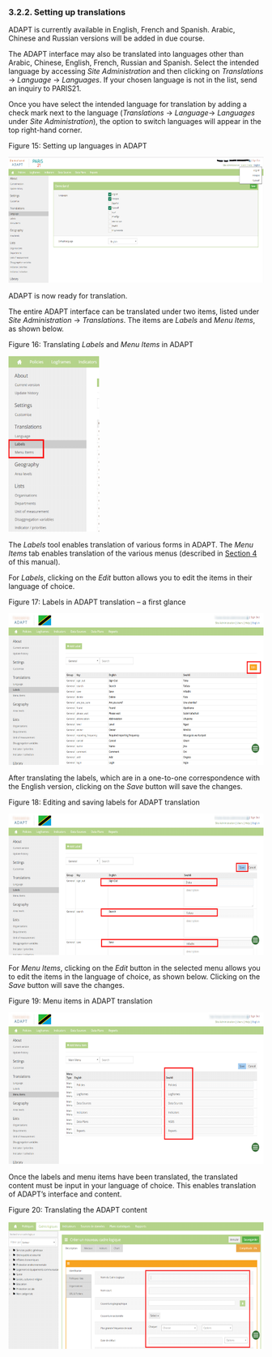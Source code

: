### 3.2.2. Setting up translations <!-- {docsify-ignore} -->

ADAPT is currently available in English, French and Spanish. Arabic,
Chinese and Russian versions will be added in due course.

The ADAPT interface may also be translated into languages other than
Arabic, Chinese, English, French, Russian and Spanish. Select the
intended language by accessing *Site Administration* and then clicking
on *Translations* -&gt; *Language* -&gt; *Languages*. If your chosen
language is not in the list, send an inquiry to PARIS21.

Once you have select the intended language for translation by adding a
check mark next to the language (*Translations* -&gt; *Language*-&gt;
*Languages* under *Site Administration*), the option to switch languages
will appear in the top right-hand corner.

<span id="_Toc7208818" class="anchor"></span>Figure 15: Setting up
languages in ADAPT

<img src="ADAPTmedia\media\image14.png" style="width:6.26806in;height:2.58472in" />

ADAPT is now ready for translation.

The entire ADAPT interface can be translated under two items, listed
under *Site Administration* -&gt; *Translations*. The items are *Labels*
and *Menu Items*, as shown below.

<span id="_Toc7208819" class="anchor"></span>Figure 16: Translating
*Labels* and *Menu Items* in ADAPT

<img src="ADAPTmedia\media\image15.png" style="width:1.86458in;height:3.60834in" />

The *Labels* tool enables translation of various forms in ADAPT. The
*Menu Items* tab enables translation of the various menus (described in
[Section 4](#_ADAPT_Menus) of this manual).

For *Labels*, clicking on the *Edit* button allows you to edit the items
in their language of choice.

<span id="_Toc7208820" class="anchor"></span>Figure 17: Labels in ADAPT
translation – a first glance

<img src="ADAPTmedia\media\image16.png" style="width:6.26806in;height:3.11319in" />

After translating the labels, which are in a one-to-one correspondence
with the English version, clicking on the *Save* button will save the
changes.

<span id="_Toc7208821" class="anchor"></span>Figure 18: Editing and
saving labels for ADAPT translation

<img src="ADAPTmedia\media\image17.png" style="width:6.26806in;height:2.90694in" />

For *Menu Items*, clicking on the *Edit* button in the selected menu
allows you to edit the items in the language of choice, as shown below.
Clicking on the *Save* button will save the changes.

<span id="_Toc7208822" class="anchor"></span>Figure 19: Menu items in
ADAPT translation

<img src="ADAPTmedia\media\image18.png" style="width:6.26806in;height:3.11319in" />

Once the labels and menu items have been translated, the translated
content must be input in your language of choice. This enables
translation of ADAPT’s interface and content.

<span id="_Toc7208823" class="anchor"></span>Figure 20: Translating the
ADAPT content

<img src="ADAPTmedia\media\image19.png" style="width:6.26806in;height:2.62569in" />
